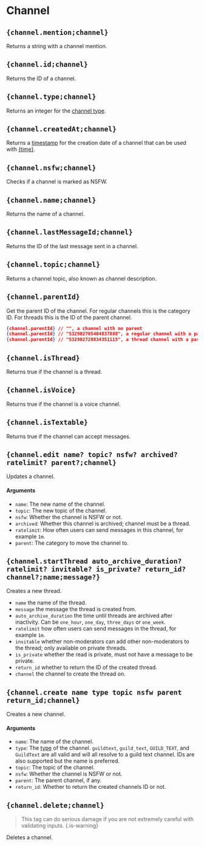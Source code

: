 # Channel

## `{channel.mention;channel}`

Returns a string with a channel mention.

## `{channel.id;channel}`

Returns the ID of a channel.

## `{channel.type;channel}`

Returns an integer for the [channel type](https://discord.com/developers/docs/resources/channel#channel-object-channel-types).

## `{channel.createdAt;channel}`

Returns a [timestamp](https://developer.mozilla.org/en-US/docs/Web/JavaScript/Reference/Global_Objects/Date#description) for the creation date of a channel that can be used with [{time}](https://documentation.atlas.bot/en/scripts/tags/global#time-formattime).

## `{channel.nsfw;channel}`

Checks if a channel is marked as NSFW.

## `{channel.name;channel}`

Returns the name of a channel.

## `{channel.lastMessageId;channel}`

Returns the ID of the last message sent in a channel.

## `{channel.topic;channel}`

Returns a channel topic, also known as channel description.

## `{channel.parentId}`

Get the parent ID of the channel. For regular channels this is the category ID. For threads this is the ID of the parent channel.

```json
{channel.parentId} // "", a channel with no parent
{channel.parentId} // "532902705404837888", a regular channel with a parent
{channel.parentId} // "532902728834351115", a thread channel with a parent
```

## `{channel.isThread}`

Returns true if the channel is a thread.

## `{channel.isVoice}`

Returns true if the channel is a voice channel.

## `{channel.isTextable}`

Returns true if the channel can accept messages.

## `{channel.edit name? topic? nsfw? archived? ratelimit? parent?;channel}`

Updates a channel.

#### Arguments

- `name`: The new name of the channel.
- `topic`: The new topic of the channel.
- `nsfw`: Whether the channel is NSFW or not.
- `archived`: Whether this channel is archived; channel must be a thread.
- `ratelimit`: How often users can send messages in this channel, for example `1m`.
- `parent`: The category to move the channel to.

## `{channel.startThread auto_archive_duration? ratelimit? invitable? is_private? return_id? channel?;name;message?}`

Creates a new thread.

- `name` the name of the thread.
- `message` the message the thread is created from.
- `auto_archive_duration` the time until threads are archived after inactivity. Can be `one_hour`, `one_day`, `three_days` or `one_week`.
- `ratelimit` how often users can send messages in the thread, for example `1m`.
- `invitable` whether non-moderators can add other non-moderators to the thread; only available on private threads.
- `is_private` whether the read is private, must not have a message to be private.
- `return_id` whether to return the ID of the created thread.
- `channel` the channel to create the thread on.

## `{channel.create name type topic nsfw parent return_id;channel}`

Creates a new channel.

#### Arguments

- `name`: The name of the channel.
- `type`: The [type](https://discord.com/developers/docs/resources/channel#channel-object-channel-types) of the channel. `guildtext`, `guild_text`, `GUILD_TEXT`, and `GuildText` are all valid and will all resolve to a guild text channel. IDs are also supported but the name is preferred.
- `topic`: The topic of the channel.
- `nsfw`: Whether the channel is NSFW or not.
- `parent`: The parent channel, if any.
- `return_id`: Whether to return the created channels ID or not.

## `{channel.delete;channel}`

> This tag can do serious damage if you are not extremely careful with validating inputs. {.is-warning}

Deletes a channel.
